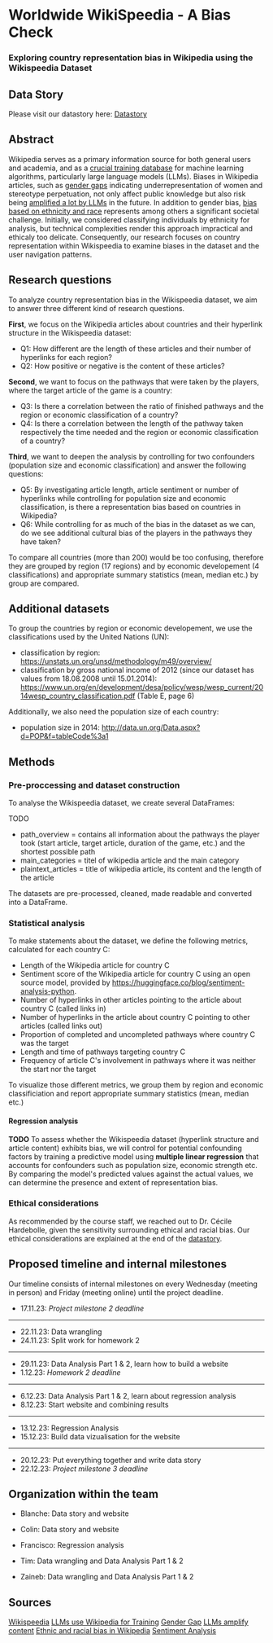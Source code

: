 # Worldwide WikiSpeedia - A Bias Check
### Exploring country representation bias in Wikipedia using the Wikispeedia Dataset

## Data Story

Please visit our datastory here: [Datastory](https://colin-a-smyth.github.io/)


## Abstract

Wikipedia serves as a primary information source for both general users and academia, and as a [crucial training database](https://wikimediafoundation.org/news/2023/07/12/wikipedias-value-in-the-age-of-generative-ai/) for machine learning algorithms, particularly large language models (LLMs). Biases in Wikipedia articles, such as [gender gaps](https://arxiv.org/abs/1501.06307) indicating underrepresentation of women and stereotype perpetuation, not only affect public knowledge but also risk being [amplified a lot by LLMs](https://dl.acm.org/doi/full/10.1145/3597307) in the future. In addition to gender bias, [bias based on ethnicity and race](https://journals.sagepub.com/doi/full/10.1177/20539517231165490) represents among others a significant societal challenge. Initially, we considered classifying individuals by ethnicity for analysis, but technical complexities render this approach impractical and ethicaly too delicate. Consequently, our research focuses on country representation within Wikispeedia to examine biases in the dataset and the user navigation patterns.

## Research questions

To analyze country representation bias in the Wikispeedia dataset, we aim to answer three different kind of research questions.

**First**, we focus on the Wikipedia articles about countries and their hyperlink structure in the Wikispeedia dataset:
* Q1: How different are the length of these articles and their number of hyperlinks for each region?
* Q2: How positive or negative is the content of these articles?

**Second**, we want to focus on the pathways that were taken by the players, where the target article of the game is a country:
* Q3: Is there a correlation between the ratio of finished pathways and the region or economic classification of a country?
* Q4: Is there a correlation between the length of the pathway taken respectively the time needed and the region or economic classification of a country?

**Third**, we want to deepen the analysis by controlling for two confounders (population size and economic classification) and answer the following questions:
* Q5: By investigating article length, article sentiment or number of hyperlinks while controlling for population size and economic classification, is there a representation bias based on countries in Wikipedia? 
* Q6: While controlling for as much of the bias in the dataset as we can, do we see additional cultural bias of the players in the pathways they have taken?

To compare all countries (more than 200) would be too confusing, therefore they are grouped by region (17 regions) and by economic developement (4 classifications) and appropriate summary statistics (mean, median etc.) by group are compared.


## Additional datasets
To group the countries by region or economic developement, we use the classifications used by the United Nations (UN):

* classification by region: https://unstats.un.org/unsd/methodology/m49/overview/
* classification by gross national income of 2012 (since our dataset has values from 18.08.2008 until 15.01.2014): https://www.un.org/en/development/desa/policy/wesp/wesp_current/2014wesp_country_classification.pdf (Table E, page 6)

Additionally, we also need the population size of each country:
* population size in 2014: http://data.un.org/Data.aspx?d=POP&f=tableCode%3a1

## Methods

### Pre-proccessing and dataset construction
To analyse the Wikispeedia dataset, we create several DataFrames:

TODO

* path_overview = contains all information about the pathways the player took (start article, target article, duration of the game, etc.) and the shortest possible path
* main_categories = titel of wikipedia article and the main category
* plaintext_articles = title of wikipedia article, its content and the length of the article

The datasets are pre-processed, cleaned, made readable and converted into a DataFrame.


### Statistical analysis

To make statements about the dataset, we define the following metrics, calculated for each country C:

* Length of the Wikipedia article for country C
* Sentiment score of the Wikipedia article for country C using an open source model, provided by https://huggingface.co/blog/sentiment-analysis-python.
* Number of hyperlinks in other articles pointing to the article about country C (called links in)
* Number of hyperlinks in the article about country C pointing to other articles (called links out)
* Proportion of completed and uncompleted pathways where country C was the target
* Length and time of pathways targeting country C
* Frequency of article C's involvement in pathways where it was neither the start nor the target

To visualize those different metrics, we group them by region and economic classificiation and report appropriate summary statistics (mean, median etc.)


#### Regression analysis

**TODO**
To assess whether the Wikispeedia dataset (hyperlink structure and article content) exhibits bias, we will control for potential confounding factors by training a predictive model using **multiple linear regression** that accounts for confounders such as population size, economic strength etc. By comparing the model's predicted values against the actual values, we can determine the presence and extent of representation bias.


### Ethical considerations

As recommended by the course staff, we reached out to Dr. Cécile Hardebolle, given the sensitivity surrounding ethical and racial bias. Our ethical considerations are explained at the end of the [datastory](https://colin-a-smyth.github.io/).

## Proposed timeline and internal milestones
Our timeline consists of internal milestones on every Wednesday (meeting in person) and Friday (meeting online) until the project deadline.

- 17.11.23: *Project milestone 2 deadline*
---
- 22.11.23: Data wrangling
- 24.11.23: Split work for homework 2
---
- 29.11.23: Data Analysis Part 1 & 2, learn how to build a website
- 1.12.23: *Homework 2 deadline*
---
- 6.12.23: Data Analysis Part 1 & 2, learn about regression analysis
- 8.12.23: Start website and combining results
---
- 13.12.23: Regression Analysis
- 15.12.23: Build data vizualisation for the website
---
- 20.12.23: Put everything together and write data story
- 22.12.23: *Project milestone 3 deadline* 

## Organization within the team

- Blanche: Data story and website

- Colin: Data story and website

- Francisco: Regression analysis

- Tim: Data wrangling and Data Analysis Part 1 & 2

- Zaineb: Data wrangling and Data Analysis Part 1 & 2

## Sources

[Wikispeedia](https://snap.stanford.edu/data/wikispeedia.html)
[LLMs use Wikipedia for Training](https://wikimediafoundation.org/news/2023/07/12/wikipedias-value-in-the-age-of-generative-ai/)
[Gender Gap](https://arxiv.org/abs/1501.06307)
[LLMs amplify content](https://dl.acm.org/doi/full/10.1145/3597307)
[Ethnic and racial bias in Wikipedia](https://journals.sagepub.com/doi/full/10.1177/20539517231165490)
[Sentiment Analysis](https://arxiv.org/abs/2106.09462)

